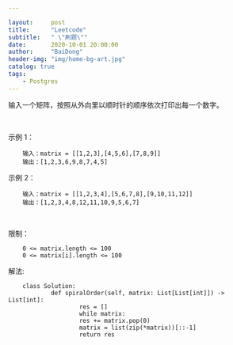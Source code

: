 ```yaml
---

layout:     post
title:      "Leetcode"
subtitle:   " \"刷题\""
date:       2020-10-01 20:00:00
author:     "BaiDong"
header-img: "img/home-bg-art.jpg"
catalog: true
tags:
    - Postgres
---
```


输入一个矩阵，按照从外向里以顺时针的顺序依次打印出每一个数字。

 

示例 1：

        输入：matrix = [[1,2,3],[4,5,6],[7,8,9]]
        输出：[1,2,3,6,9,8,7,4,5]
示例 2：

        输入：matrix = [[1,2,3,4],[5,6,7,8],[9,10,11,12]]
        输出：[1,2,3,4,8,12,11,10,9,5,6,7]
 

限制：

        0 <= matrix.length <= 100
        0 <= matrix[i].length <= 100



解法:

        class Solution:
                def spiralOrder(self, matrix: List[List[int]]) -> List[int]:
                        res = []
                        while matrix:
                        res += matrix.pop(0)
                        matrix = list(zip(*matrix))[::-1]
                        return res
    

